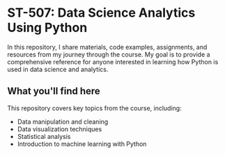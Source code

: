 # ST-507: Data Science Analytics Using Python

In this repository, I share materials, code examples, assignments, and resources from my journey through the course. My goal is to provide a comprehensive reference for anyone interested in learning how Python is used in data science and analytics.

## What you'll find here
This repository covers key topics from the course, including:
- Data manipulation and cleaning
- Data visualization techniques
- Statistical analysis
- Introduction to machine learning with Python
